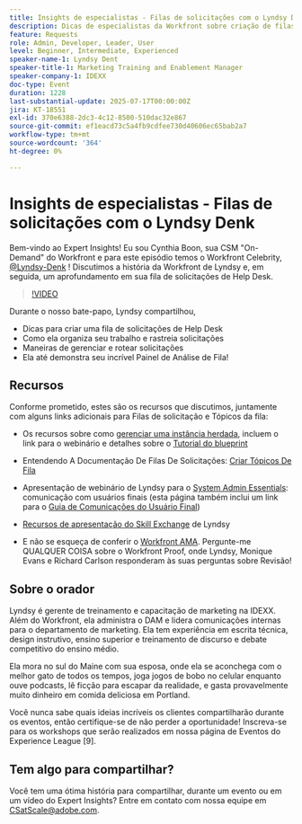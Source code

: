 ```yaml
---
title: Insights de especialistas - Filas de solicitações com o Lyndsy Denk
description: Dicas de especialistas da Workfront sobre criação de filas de Help Desk, solicitações de roteamento e insights de painel com Lyndsy Denk.
feature: Requests
role: Admin, Developer, Leader, User
level: Beginner, Intermediate, Experienced
speaker-name-1: Lyndsy Dent
speaker-title-1: Marketing Training and Enablement Manager
speaker-company-1: IDEXX
doc-type: Event
duration: 1228
last-substantial-update: 2025-07-17T00:00:00Z
jira: KT-18551
exl-id: 370e6388-2dc3-4c12-8500-510dac32e867
source-git-commit: ef1eacd73c5a4fb9cdfee730d40606ec65bab2a7
workflow-type: tm+mt
source-wordcount: '364'
ht-degree: 0%

---
```


# Insights de especialistas - Filas de solicitações com o Lyndsy Denk

Bem-vindo ao Expert Insights!  Eu sou Cynthia Boon, sua CSM &quot;On-Demand&quot; do Workfront e para este episódio temos o Workfront Celebrity, [@Lyndsy-Denk](https://experienceleaguecommunities.adobe.com/t5/user/viewprofilepage/user-id/17573167?profile.language=pt) ! Discutimos a história da Workfront de Lyndsy e, em seguida, um aprofundamento em sua fila de solicitações de Help Desk.

>[!VIDEO](https://video.tv.adobe.com/v/3465272/?learn=on&enablevpops)

Durante o nosso bate-papo, Lyndsy compartilhou,

* Dicas para criar uma fila de solicitações de Help Desk
* Como ela organiza seu trabalho e rastreia solicitações
* Maneiras de gerenciar e rotear solicitações
* Ela até demonstra seu incrível Painel de Análise de Fila!

## Recursos

Conforme prometido, estes são os recursos que discutimos, juntamente com alguns links adicionais para Filas de solicitação e Tópicos da fila:

* Os recursos sobre como [gerenciar uma instância herdada](https://experienceleague.adobe.com/pt-br/docs/workfront-learn/tutorials-workfront/administration-and-setup/system-perfomance-and-maintenance/take-charge-of-an-existing-workfront-instance), incluem o link para o webinário e detalhes sobre o [Tutorial do blueprint](https://experienceleague.adobe.com/pt-br/docs/workfront-learn/tutorials-workfront/manage-work/request-queues/understand-request-queues)

* Entendendo A Documentação De Filas De Solicitações: [Criar Tópicos De Fila](https://experienceleague.adobe.com/pt-br/docs/workfront/using/manage-work/requests/create-and-manage-request-queues/create-queue-topics)

* Apresentação de webinário de Lyndsy para o [System Admin Essentials](https://experienceleaguecommunities.adobe.com/t5/workfront-discussions/webinar-system-admin-essentials-communicating-with-end-users/td-p/606096?profile.language=pt): comunicação com usuários finais (esta página também inclui um link para o [Guia de Comunicações do Usuário Final](https://experienceleaguecommunities.adobe.com/t5/workfront-blogs/introducing-the-end-user-communications-cookbook/ba-p/607439?profile.language=pt))

* [Recursos de apresentação do Skill Exchange](https://experienceleaguecommunities.adobe.com/t5/workfront-discussions/event-follow-up-november-2024-skill-exchange-workfront-process/m-p/726841?profile.language=pt#M3642) de Lyndsy

* E não se esqueça de conferir o [Workfront AMA](https://experienceleaguecommunities.adobe.com/t5/workfront-events/workfront-ama-ask-me-anything-about-workfront-proof/ev-p/748798?profile.language=pt). Pergunte-me QUALQUER COISA sobre o Workfront Proof, onde Lyndsy, Monique Evans e Richard Carlson responderam às suas perguntas sobre Revisão!

## Sobre o orador 

Lyndsy é gerente de treinamento e capacitação de marketing na IDEXX. Além do Workfront, ela administra o DAM e lidera comunicações internas para o departamento de marketing. Ela tem experiência em escrita técnica, design instrutivo, ensino superior e treinamento de discurso e debate competitivo do ensino médio.

Ela mora no sul do Maine com sua esposa, onde ela se aconchega com o melhor gato de todos os tempos, joga jogos de bobo no celular enquanto ouve podcasts, lê ficção para escapar da realidade, e gasta provavelmente muito dinheiro em comida deliciosa em Portland.

Você nunca sabe quais ideias incríveis os clientes compartilharão durante os eventos, então certifique-se de não perder a oportunidade!  Inscreva-se para os workshops que serão realizados em nossa página de Eventos do Experience League [9].

## Tem algo para compartilhar?

Você tem uma ótima história para compartilhar, durante um evento ou em um vídeo do Expert Insights? Entre em contato com nossa equipe em [CSatScale@adobe.com](mailto:CSatScale@adobe.com).
